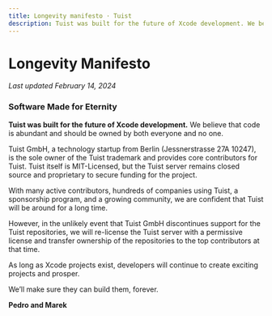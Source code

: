 ```yaml
---
title: Longevity manifesto · Tuist
description: Tuist was built for the future of Xcode development. We believe that code is abundant and should be owned by both everyone and no one.
---
```


# Longevity Manifesto

_Last updated February 14, 2024_

### Software Made for Eternity

**Tuist was built for the future of Xcode development.** We believe that code is abundant and should be owned by both everyone and no one.

Tuist GmbH, a technology startup from Berlin (Jessnerstrasse 27A 10247), is the sole owner of the Tuist trademark and provides core contributors for Tuist. Tuist itself is MIT-Licensed, but the Tuist server remains closed source and proprietary to secure funding for the project.

With many active contributors, hundreds of companies using Tuist, a sponsorship program, and a growing community, we are confident that Tuist will be around for a long time.

However, in the unlikely event that Tuist GmbH discontinues support for the Tuist repositories, we will re-license the Tuist server with a permissive license and transfer ownership of the repositories to the top contributors at that time.

As long as Xcode projects exist, developers will continue to create exciting projects and prosper. 

We’ll make sure they can build them, forever.

**Pedro and Marek**
